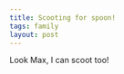 ```yaml
---
title: Scooting for spoon!
tags: family
layout: post
---
```

Look Max, I can scoot too!<br /><br /><object width="480" height="295"><param name="movie" value="http://www.youtube.com/v/b4kAbKsn4bo&hl=en&fs=1"></param><param name="allowFullScreen" value="true"></param><param name="allowscriptaccess" value="always"></param><embed src="http://www.youtube.com/v/b4kAbKsn4bo&hl=en&fs=1" type="application/x-shockwave-flash" allowscriptaccess="always" allowfullscreen="true" width="480" height="295"></embed></object>
